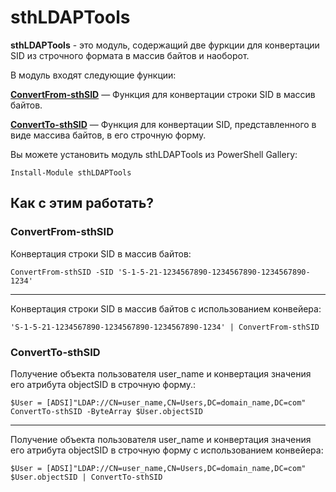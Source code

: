 # sthLDAPTools

**sthLDAPTools** - это модуль, содержащий две фуркции для конвертации SID из строчного формата в массив байтов и наоборот.

В модуль входят следующие функции:

[**ConvertFrom-sthSID**](#convertfrom-sthsid) — Функция для конвертации строки SID в массив байтов.

[**ConvertTo-sthSID**](#convertto-sthsid) — Функция для конвертации SID, представленного в виде массива байтов, в его строчную форму.

Вы можете установить модуль sthLDAPTools из PowerShell Gallery:

```
Install-Module sthLDAPTools
```

## Как с этим работать?

### ConvertFrom-sthSID

Конвертация строки SID в массив байтов:

```
ConvertFrom-sthSID -SID 'S-1-5-21-1234567890-1234567890-1234567890-1234'
```

---

Конвертация строки SID в массив байтов с использованием конвейера:

```
'S-1-5-21-1234567890-1234567890-1234567890-1234' | ConvertFrom-sthSID
```

### ConvertTo-sthSID

Получение объекта пользователя user_name и конвертация значения его атрибута objectSID в строчную форму.:

```
$User = [ADSI]"LDAP://CN=user_name,CN=Users,DC=domain_name,DC=com"
ConvertTo-sthSID -ByteArray $User.objectSID
```

---

Получение объекта пользователя user_name и конвертация значения его атрибута objectSID в строчную форму с использованием конвейера:

```
$User = [ADSI]"LDAP://CN=user_name,CN=Users,DC=domain_name,DC=com"
$User.objectSID | ConvertTo-sthSID
```
